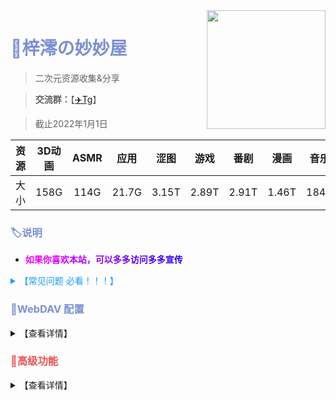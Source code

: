 <img align="right" width="190" src="https://p1.meituan.net/dpplatform/075edf25f3c9dd8a0cd0b69128f018e2100421.png">

# <b style="color:rgba(123,144,210);">🏡梓澪の妙妙屋</b>

> 二次元资源收集&分享

> **交流群：**【[✈️Tg](https://t.me/mio_house)】

> 截止2022年1月1日

| 资源 | 3D动画 | ASMR | 应用  | 涩图  | 游戏  | 番剧  | 漫画  | 音乐  |
| :-: | :-: | :-: | :-: | :-: | :-: | :-: | :-: | :-: |
| 大小 | 158G   | 114G | 21.7G | 3.15T | 2.89T | 2.91T | 1.46T | 184G |

### <b style="color:rgba(123,144,210);">🏷说明</b>

- **<b style="color:rgba(255,0,255);">如</b><b style="color:rgba(242, 0, 255);">果</b><b style="color:rgba(229, 0, 255);">你</b><b style="color:rgba(216, 0, 255);">喜</b><b style="color:rgba(203, 0, 255);">欢</b><b style="color:rgba(190, 0, 255);">本</b><b style="color:rgba(177, 0, 255);">站</b><b style="color:rgba(177, 0, 255);">，</b><b style="color:rgba(151, 0, 255);">可</b><b style="color:rgba(138, 0, 255);">以</b><b style="color:rgba(125, 0, 255);">多</b><b style="color:rgba(112, 0, 255);">多</b><b style="color:rgba(99, 0, 255);">访</b><b style="color:rgba(86, 0, 255);">问</b><b style="color:rgba(73, 0, 255);">多</b><b style="color:rgba(60, 0, 255);">多</b><b style="color:rgba(47, 0, 255);">宣</b><b style="color:rgba(34, 0, 255);">传</b><!--<b style="color:rgba(21, 0, 255);">传</b>-->**

<details>
  <summary b style="color:rgba(18,158,255);" /b>【常见问题 必看！！！】</summary>

- **1. 解压密码？**
  - 网站里的资源基本都没有加密，如果有密码我会放到资源下面。
- **2. 下载速度慢？**
  - 若下载太慢请使用高速的全局代理或[多线程下载器](https://www.123pan.com/s/mkLDVv-DfCJv)。
- **3. 视频播放不了？有声无画面? 有画面无声音?**
  - 一般浏览器不支持h.265（hevc）等编码视频，ac3等编码音频，Safari不支持的更多，**建议使用软件挂载播放**。

</details>

### <b style="color:rgba(123,144,210);">🧷WebDAV 配置</b>

<details>
  <summary>【查看详情】</summary>

| 参数 | 值                   |
| ---- | -------------------- |
| 链接 | https://zi0.cc/dav |
| 主机 | zi0.cc         |
| 路径 | /dav/              |
| 协议 | SSL                 |
| 端口 | 443                 |
| 账号 | zi0                  |
| 密码 | zi0                  |

### <b style="color:rgba(123,144,210);">🧷挂载示例</b>

<details>
  <summary>【查看详情】</summary>

**[📱nplayer挂载](https://zi0.cc/%E5%BA%94%E7%94%A8/%E6%89%8B%E6%9C%BA%E5%BA%94%E7%94%A8/%E5%BD%B1%E8%A7%86/nPlayer_1.7.7.7_191219.apk)**

![202210201128273.png](https://s2.loli.net/2023/01/03/n7YjHXrDqJ28C9y.jpg)

**[📺️Potplayer挂载](https://potplayer.daum.net/?lang=zh_CN)**

![202210201140013.png](https://s2.loli.net/2023/01/03/2oDnJKa85WY7GN4.png)

</details>

</details>



### <b style="color:rgba(235, 81, 81);">👑高级功能</b>

<details>
  <summary>【查看详情】</summary>


#### <b style="color:rgba(123,144,210);">📤️更新推送</b>  

当你订阅的内容更新时，会自动发邮件提醒你


<details>
  <summary b style="color:rgba(91,97,242);" /b>点击查看开通教程</summary>

发邮件到 yx@dy.zi0.cc 即可自动开通  
**邮件格式：**  
主题填写 “**开通/取消订阅**”  
正文填写你要 **开通/取消** 的内容  
支持订阅的内容：  
**【3D动画】 【涩图】 【黄油PC】  【黄油PC+安卓】 【黄油安卓】 【漫画】**  
如果想全订，输入【全部】即可  
订阅成功会自动回复你  

  
![](https://m.360buyimg.com/babel/jfs/t1/130357/38/30782/19350/6395966cE13c94814/966b3b0140fd1279.png)![](https://m.360buyimg.com/babel/jfs/t1/100265/33/28565/18332/6395984aE25901134/3fb7518edb98f0de.png)![](https://m.360buyimg.com/babel/jfs/t1/192978/29/29592/20081/63959bd8E91a6b06c/ab4d270121e1740d.png)![](https://m.360buyimg.com/babel/jfs/t1/70181/11/19484/4806/63959d5dE4c066c50/ddb8c849b8d0aaca.png)



  
  </details>

<details>
  <summary b style="color:rgba(91,97,242);" /b>点击查看功能演示</summary>
  
![黄油更新推送](https://m.360buyimg.com/babel/jfs/t1/30691/31/19562/23845/6394ab42Ef519d06d/bb32cddf12f46597.png)![涩图更新推送](https://m.360buyimg.com/babel/jfs/t1/96086/39/31212/17948/6394acd2E78bdcaed/e37d114ffd8547cd.png)

  </details>
  
---
  
#### <b style="color:rgba(123,144,210);">📦独享账号</b>   

捐赠 10 元解锁  
**当网站下载被限制、维护或崩溃时，这个不受影响**  
**捐赠完发送捐赠截图到zilmio@outlook.com**  


***

#### <b style="color:rgba(123,144,210);">🛒批量搬运</b>  
累计捐赠 **30** 元即可解锁  
**没有需求或者不懂Rclone是什么的不推荐使用**  
使用[Rclone](https://rclone.org) ，可批量搬运网站上的全部内容   
**当网站下载被限制、维护或崩溃时，这个不受影响**     
**捐赠完发送捐赠截图到 zilmio@outlook.com**  

</details>
</details>
